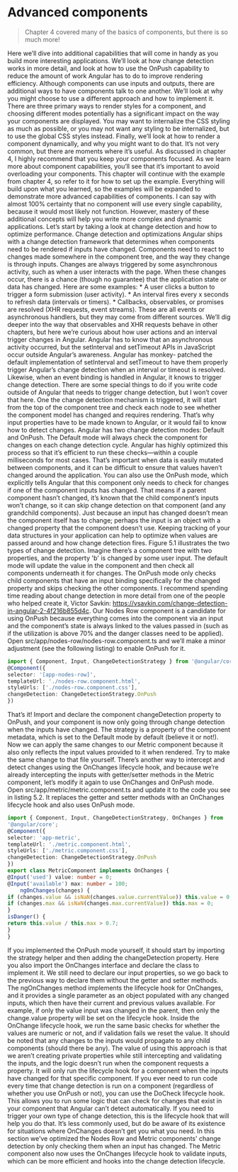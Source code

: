 # Advanced components
> Chapter 4 covered many of the basics of components, but there is so much more!

Here we’ll dive into additional capabilities that will come in handy as you build more interesting applications. 
We’ll look at how change detection works in more detail, and look at how to use the OnPush capability to reduce the amount of work Angular has to do to improve rendering efficiency.
Although components can use inputs and outputs, there are additional ways to have components talk to one another. We’ll look at why you might choose to use a different approach and how to implement it.
There are three primary ways to render styles for a component, and choosing different modes potentially has a significant impact on the way your components are displayed. 
You may want to internalize the CSS styling as much as possible, or you may not want any styling to be internalized, but to use the global CSS styles instead.
Finally, we’ll look at how to render a component dynamically, and why you might want to do that. It’s not very common, but there are moments where it’s useful.
As discussed in chapter 4, I highly recommend that you keep your components focused. As we learn more about component capabilities, you’ll see that it’s important to avoid overloading your components.
This chapter will continue with the example from chapter 4, so refer to it for how to set up the example. Everything will build upon what you learned, so the examples will be expanded to demonstrate more advanced capabilities of components.
I can say with almost 100% certainty that no component will use every single capability, because it would most likely not function. However, mastery of these additional concepts will help you write more complex and dynamic applications. Let’s start by taking a look at change detection and how to optimize performance.
Change detection and optimizations Angular ships with a change detection framework that determines when components need to be rendered if inputs have changed. 
Components need to react to changes made somewhere in the component tree, and the way they change is through inputs. Changes are always triggered by some asynchronous activity, such as when a user
interacts with the page. When these changes occur, there is a chance (though no guarantee) that the application state or data has changed. Here are some examples:
    * A user clicks a button to trigger a form submission (user activity).
    * An interval fires every x seconds to refresh data (intervals or timers).
    * Callbacks, observables, or promises are resolved (XHR requests, event streams).
These are all events or asynchronous handlers, but they may come from different sources. We’ll dig deeper into the way that observables and XHR requests behave in other chapters, but here we’re curious about how user actions and an interval trigger changes in Angular.
Angular has to know that an asynchronous activity occurred, but the setInterval and setTimeout APIs in JavaScript occur outside Angular’s awareness. Angular has monkey- patched the default implementation of setInterval and setTimeout to have them properly trigger Angular’s change detection when an interval or timeout is resolved.
Likewise, when an event binding is handled in Angular, it knows to trigger change detection. 
There are some special things to do if you write code outside of Angular that needs to trigger change detection, but I won’t cover that here.
One the change detection mechanism is triggered, it will start from the top of the component tree and check each node to see whether the component model has changed and requires rendering. That’s why input properties have to be made known to Angular, or it would fail to know how to detect changes.
Angular has two change detection modes: Default and OnPush. 
The Default mode will always check the component for changes on each change detection cycle. 
Angular has highly optimized this process so that it’s efficient to run these checks—within a couple milliseconds for most cases. That’s important when data is easily mutated between components, and it can be difficult to ensure that values haven’t changed around the application.
You can also use the OnPush mode, which explicitly tells Angular that this component only needs to check for changes if one of the component inputs has changed. That means if a parent component hasn’t changed, it’s known that the child component’s inputs won’t change, so it can skip change detection on that component (and any grandchild components). 
Just because an input has changed doesn’t mean the component itself has to change; perhaps the input is an object with a changed property that the component doesn’t use. Keeping tracking of your data structures in your application can help to optimize when values are passed around and how change detection fires.
Figure 5.1 illustrates the two types of change detection. Imagine there’s a component tree with two properties, and the property 'b' is changed by some user input. The default mode will update the value in the component and then check all components underneath it for changes. The OnPush mode only checks child components that have an input binding specifically for the changed property and skips checking the other components.
I recommend spending time reading about change detection in more detail from one of the people who helped create it, Victor Savkin: https://vsavkin.com/change-detection-in-angular-2-4f216b855d4c.
Our Nodes Row component is a candidate for using OnPush because everything comes into the component via an input and the component’s state is always linked to the values passed in (such as if the utilization is above 70% and the danger classes need to be applied). Open src/app/nodes-row/nodes-row.component.ts and we’ll make a minor adjustment (see the following listing) to enable OnPush for it.

```typescript
import { Component, Input, ChangeDetectionStrategy } from '@angular/core';
@Component({
selector: '[app-nodes-row]',
templateUrl: './nodes-row.component.html',
styleUrls: ['./nodes-row.component.css'],
changeDetection: ChangeDetectionStrategy.OnPush
})
```
That’s it! Import and declare the component changeDetection property to OnPush, and your component is now only going through change detection when the inputs have changed. The strategy is a property of the component metadata, which is set to the Default mode by default (believe it or not!).
Now we can apply the same changes to our Metric component because it also only reflects the input values provided to it when rendered. Try to make the same change to that file yourself.
There’s another way to intercept and detect changes using the OnChanges lifecycle hook, and because we’re already intercepting the inputs with getter/setter methods in the Metric component, let’s modify it again to use OnChanges and OnPush mode.
Open src/app/metric/metric.component.ts and update it to the code you see in listing 5.2. It replaces the getter and setter methods with an OnChanges lifecycle hook and also uses OnPush mode.

```typescript
import { Component, Input, ChangeDetectionStrategy, OnChanges } from
'@angular/core';
@Component({
selector: 'app-metric',
templateUrl: './metric.component.html',
styleUrls: ['./metric.component.css'],
changeDetection: ChangeDetectionStrategy.OnPush
})
export class MetricComponent implements OnChanges {
@Input('used') value: number = 0;
@Input('available') max: number = 100;
    ngOnChanges(changes) {
if (changes.value && isNaN(changes.value.currentValue)) this.value = 0;
if (changes.max && isNaN(changes.max.currentValue)) this.max = 0;
}
isDanger() {
return this.value / this.max > 0.7;
}
}
```
If you implemented the OnPush mode yourself, it should start by importing the strategy helper and then adding the changeDetection property. Here you also import the OnChanges interface and declare the class to implement it.
We still need to declare our input properties, so we go back to the previous way to declare them without the getter and setter methods. The ngOnChanges method implements the lifecycle hook for OnChanges, and it provides a single parameter as an object populated with any changed inputs, which then have their current and previous values available. 
For example, if only the value input was changed in the parent, then only the change.value property will be set on the lifecycle hook.
Inside the OnChange lifecycle hook, we run the same basic checks for whether the values are numeric or not, and if validation fails we reset the value. It should be noted that any changes to the inputs would propagate to any child components (should there be any).
The value of using this approach is that we aren’t creating private properties while still intercepting and validating the inputs, and the logic doesn’t run when the component requests a property. It will only run the lifecycle hook for a component when the inputs have changed for that specific component.
If you ever need to run code every time that change detection is run on a component (regardless of whether you use OnPush or not), you can use the DoCheck lifecycle hook. This allows you to run some logic that can check for changes that exist in your component that Angular can’t detect automatically. If you need to trigger your own type of change detection, this is the lifecycle hook that will help you do that. It’s
less commonly used, but do be aware of its existence for situations where OnChanges doesn’t get you what you need. In this section we’ve optimized the Nodes Row and Metric components' change detection by only checking them when an input has changed. The Metric component also now uses the OnChanges lifecycle hook to validate inputs, which can be more efficient and hooks into the change detection lifecycle.